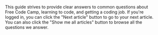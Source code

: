 This guide strives to provide clear answers to common questions about Free Code Camp, learning to code, and getting a coding job.
If you're logged in, you can click the "Next article" button to go to your next article.
You can also click the "Show me all articles" button to browse all the questions we answer.